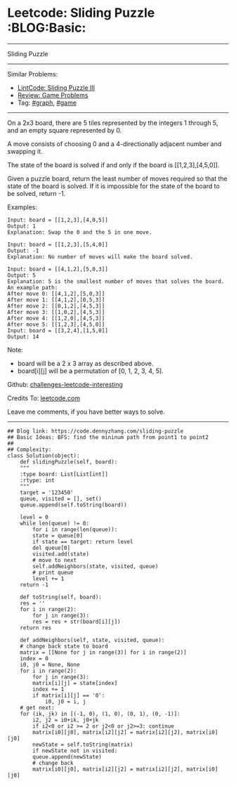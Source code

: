 
# Leetcode: Sliding Puzzle     :BLOG:Basic:

---

Sliding Puzzle  

---

Similar Problems:  

-   [LintCode: Sliding Puzzle III](https://code.dennyzhang.com/sliding-puzzle-iii)
-   [Review: Game Problems](https://code.dennyzhang.com/review-game)
-   Tag: [#graph](https://code.dennyzhang.com/tag/graph), [#game](https://code.dennyzhang.com/tag/game)

---

On a 2x3 board, there are 5 tiles represented by the integers 1 through 5, and an empty square represented by 0.  

A move consists of choosing 0 and a 4-directionally adjacent number and swapping it.  

The state of the board is solved if and only if the board is [[1,2,3],[4,5,0]].  

Given a puzzle board, return the least number of moves required so that the state of the board is solved. If it is impossible for the state of the board to be solved, return -1.  

Examples:  

    Input: board = [[1,2,3],[4,0,5]]
    Output: 1
    Explanation: Swap the 0 and the 5 in one move.

    Input: board = [[1,2,3],[5,4,0]]
    Output: -1
    Explanation: No number of moves will make the board solved.

    Input: board = [[4,1,2],[5,0,3]]
    Output: 5
    Explanation: 5 is the smallest number of moves that solves the board.
    An example path:
    After move 0: [[4,1,2],[5,0,3]]
    After move 1: [[4,1,2],[0,5,3]]
    After move 2: [[0,1,2],[4,5,3]]
    After move 3: [[1,0,2],[4,5,3]]
    After move 4: [[1,2,0],[4,5,3]]
    After move 5: [[1,2,3],[4,5,0]]
    Input: board = [[3,2,4],[1,5,0]]
    Output: 14

Note:  

-   board will be a 2 x 3 array as described above.
-   board[i][j] will be a permutation of [0, 1, 2, 3, 4, 5].

Github: [challenges-leetcode-interesting](https://github.com/DennyZhang/challenges-leetcode-interesting/tree/master/problems/sliding-puzzle)  

Credits To: [leetcode.com](https://leetcode.com/problems/sliding-puzzle/description/)  

Leave me comments, if you have better ways to solve.  

---

    ## Blog link: https://code.dennyzhang.com/sliding-puzzle
    ## Basic Ideas: BFS: find the mininum path from point1 to point2
    ##
    ## Complexity:
    class Solution(object):
        def slidingPuzzle(self, board):
    	"""
    	:type board: List[List[int]]
    	:rtype: int
    	"""
    	target = '123450'
    	queue, visited = [], set()
    	queue.append(self.toString(board))
    
    	level = 0
    	while len(queue) != 0:
    	    for i in range(len(queue)):
    		state = queue[0]
    		if state == target: return level
    		del queue[0]
    		visited.add(state)
    		# move to next
    		self.addNeighbors(state, visited, queue)
    		# print queue
    	    level += 1
    	return -1
    
        def toString(self, board):
    	res = ''
    	for i in range(2):
    	    for j in range(3):
    		res = res + str(board[i][j])
    	return res
    
        def addNeighbors(self, state, visited, queue):
    	# change back state to board
    	matrix = [[None for j in range(3)] for i in range(2)]
    	index = 0
    	i0, j0 = None, None
    	for i in range(2):
    	    for j in range(3):
    		matrix[i][j] = state[index]
    		index += 1
    		if matrix[i][j] == '0':
    		    i0, j0 = i, j
    	# get next: 
    	for (ik, jk) in [(-1, 0), (1, 0), (0, 1), (0, -1)]:
    	    i2, j2 = i0+ik, j0+jk
    	    if i2<0 or i2 >= 2 or j2<0 or j2>=3: continue
    	    matrix[i0][j0], matrix[i2][j2] = matrix[i2][j2], matrix[i0][j0]
    	    newState = self.toString(matrix)
    	    if newState not in visited:
    		queue.append(newState)
    	    # change back
    	    matrix[i0][j0], matrix[i2][j2] = matrix[i2][j2], matrix[i0][j0]

